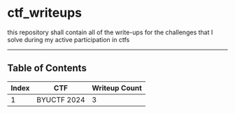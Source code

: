 # ctf_writeups

this repository shall contain all of the write-ups for the challenges that I solve during my active participation in ctfs

---
## Table of Contents
| Index   | CTF   |  Writeup Count
|------------|------------|------------|
| 1 | BYUCTF 2024 | 3 |
